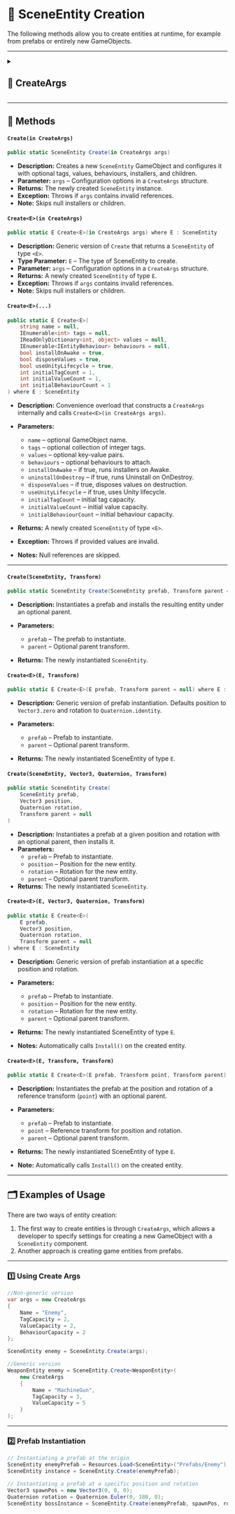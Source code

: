 # 🧩 SceneEntity Creation

The following methods allow you to create entities at runtime, for example from prefabs or entirely new GameObjects.

---

<details>
  <summary>
    <h2 id="create-args"> 🧩 CreateArgs</h2>
  </summary>
<br>

```csharp
[Serializable]  
public struct CreateArgs
```

- **Description:** Defines a set of parameters for creating a dynamic entity.

---

### 🧱 Fields

#### `Name`

```csharp
public string name;
```

- **Description:** Name of the entity (Unity object name).

#### `Tags`

```csharp
public IEnumerable<int> tags;
```

- **Description:** Optional tags to assign to the entity.

#### `Values`

```csharp
public IReadOnlyDictionary<int, object> values;
```

- **Description:** Optional key-value pairs assigned to the entity.

#### `Behaviours`

```csharp
public IEnumerable<IEntityBehaviour> behaviours;
```

- **Description:** Optional behaviours attached to the entity.

#### `SceneInstallers`

```csharp
public List<SceneEntityInstaller> sceneInstallers;
```

- **Description:** Optional **MonoBehaviour installers** to run in the scene.

#### `ScriptableInstallers`

```csharp
public List<ScriptableEntityInstaller> scriptableInstallers;
```

- **Description:** Optional **ScriptableObject installers** to run.

#### `Children`

```csharp
public List<SceneEntity> children;
```

- **Description:** Optional child entities attached to this entity.

#### `InitialTagCapacity`

```csharp
public int initialTagCapacity;
```

- **Description:** Initial capacity for tags.

#### `InitialValueCapacity`

```csharp
public int initialValueCapacity;
```

- **Description:** Initial capacity for values.

#### `InitialBehaviourCapacity`

```csharp
public int initialBehaviourCapacity;
```

- **Description:** Initial capacity for behaviours.

#### `InstallOnAwake`

```csharp
public bool installOnAwake;
```

- **Description:** If true, the entity installs automatically on **Awake**.

#### `UninstallOnDestroy`

```csharp
public bool uninstallOnDestroy;
```

- **Description:** If true, the entity uninstalls automatically on **Destroy**.

#### `DisposeValues`

```csharp
public bool disposeValues;
```

- **Description:** If true, values are disposed when the entity is destroyed.

#### `UseUnityLifecycle`

```csharp
public bool useUnityLifecycle;
```

- **Description:** If true, uses Unity lifecycle methods (**Awake**, **OnEnable**, **OnDisable**, **OnDestroy**).

</details>

---

## 🏹 Methods

#### `Create(in CreateArgs)`

```csharp
public static SceneEntity Create(in CreateArgs args)  
```

- **Description:** Creates a new `SceneEntity` GameObject and configures it with optional tags, values, behaviours,
  installers, and children.
- **Parameter:** `args` – Configuration options in a `CreateArgs` structure.
- **Returns:** The newly created `SceneEntity` instance.
- **Exception:** Throws if `args` contains invalid references.
- **Note:** Skips null installers or children.

#### `Create<E>(in CreateArgs)`

```csharp
public static E Create<E>(in CreateArgs args) where E : SceneEntity  
```

- **Description:** Generic version of `Create` that returns a `SceneEntity` of type `<E>`.
- **Type Parameter:** `E` – The type of SceneEntity to create.
- **Parameter:** `args` – Configuration options in a `CreateArgs` structure.
- **Returns:** A newly created `SceneEntity` of type `E`.
- **Exception:** Throws if `args` contains invalid references.
- **Note:** Skips null installers or children.

#### `Create<E>(...)`

```csharp
public static E Create<E>(  
    string name = null,  
    IEnumerable<int> tags = null,  
    IReadOnlyDictionary<int, object> values = null,  
    IEnumerable<IEntityBehaviour> behaviours = null,  
    bool installOnAwake = true,  
    bool disposeValues = true,  
    bool useUnityLifecycle = true,  
    int initialTagCount = 1,  
    int initialValueCount = 1,  
    int initialBehaviourCount = 1  
) where E : SceneEntity  
```

- **Description:** Convenience overload that constructs a `CreateArgs` internally and calls
  `Create<E>(in CreateArgs args)`.
- **Parameters:**
    - `name` – optional GameObject name.
    - `tags` – optional collection of integer tags.
    - `values` – optional key-value pairs.
    - `behaviours` – optional behaviours to attach.
    - `installOnAwake` – if true, runs installers on Awake.
    - `uninstallOnDestroy` – if true, runs Uninstall on OnDestroy.
    - `disposeValues` – if true, disposes values on destruction.
    - `useUnityLifecycle` – if true, uses Unity lifecycle.
    - `initialTagCount` – initial tag capacity.
    - `initialValueCount` – initial value capacity.
    - `initialBehaviourCount` – initial behaviour capacity.

- **Returns:** A newly created `SceneEntity` of type `<E>`.
- **Exception:** Throws if provided values are invalid.
- **Notes:** Null references are skipped.

---



#### `Create(SceneEntity, Transform)`

```csharp
public static SceneEntity Create(SceneEntity prefab, Transform parent = null)  
```

- **Description:** Instantiates a prefab and installs the resulting entity under an optional parent.
- **Parameters:**
    - `prefab` – The prefab to instantiate.
    - `parent` – Optional parent transform.

- **Returns:** The newly instantiated `SceneEntity`.

#### `Create<E>(E, Transform)`

```csharp
public static E Create<E>(E prefab, Transform parent = null) where E : SceneEntity  
```

- **Description:** Generic version of prefab instantiation. Defaults position to `Vector3.zero` and rotation to
  `Quaternion.identity`.
- **Parameters:**
    - `prefab` – Prefab to instantiate.
    - `parent` – Optional parent transform.

- **Returns:** The newly instantiated SceneEntity of type `E`.

#### `Create(SceneEntity, Vector3, Quaternion, Transform)`

```csharp
public static SceneEntity Create(
    SceneEntity prefab,
    Vector3 position,
    Quaternion rotation,
    Transform parent = null
)  
```

- **Description:** Instantiates a prefab at a given position and rotation with an optional parent, then installs it.
- **Parameters:**
    - `prefab` – Prefab to instantiate.
    - `position` – Position for the new entity.
    - `rotation` – Rotation for the new entity.
    - `parent` – Optional parent transform.
- **Returns:** The newly instantiated `SceneEntity`.

#### `Create<E>(E, Vector3, Quaternion, Transform)`

```csharp
public static E Create<E>(
    E prefab,
    Vector3 position,
    Quaternion rotation,
    Transform parent = null
) where E : SceneEntity  
```

- **Description:** Generic version of prefab instantiation at a specific position and rotation.

- **Parameters:**
    - `prefab` – Prefab to instantiate.
    - `position` – Position for the new entity.
    - `rotation` – Rotation for the new entity.
    - `parent` – Optional parent transform.

- **Returns:** The newly instantiated SceneEntity of type `E`.
- **Notes:** Automatically calls `Install()` on the created entity.

#### `Create<E>(E, Transform, Transform)`

```csharp
public static E Create<E>(E prefab, Transform point, Transform parent) where E : SceneEntity  
```

- **Description:** Instantiates the prefab at the position and rotation of a reference transform (`point`) with an
  optional parent.
- **Parameters:**
    - `prefab` – Prefab to instantiate.
    - `point` – Reference transform for position and rotation.
    - `parent` – Optional parent transform.

- **Returns:** The newly instantiated SceneEntity of type `E`.
- **Note:** Automatically calls `Install()` on the created entity.

---

## 🗂 Examples of Usage

There are two ways of entity creation:
1. The first way to create entities is through `CreateArgs`, which allows a developer to specify settings for creating a
   new GameObject with a `SceneEntity` component.
2. Another approach is creating game entities from prefabs.

---

### 1️⃣ Using Create Args

```csharp
//Non-generic version
var args = new CreateArgs
{
    Name = "Enemy",
    TagCapacity = 2,
    ValueCapacity = 2,
    BehaviourCapacity = 2
};

SceneEntity enemy = SceneEntity.Create(args);
```

```csharp
//Generic version
WeaponEntity enemy = SceneEntity.Create<WeaponEntity>(
    new CreateArgs
    {
        Name = "MachineGun",
        TagCapacity = 3,
        ValueCapacity = 5
    }
);
```

---

### 2️⃣ Prefab Instantiation

```csharp
// Instantiating a prefab at the origin
SceneEntity enemyPrefab = Resources.Load<SceneEntity>("Prefabs/Enemy");
SceneEntity instance = SceneEntity.Create(enemyPrefab);
```

```csharp
// Instantiating a prefab at a specific position and rotation
Vector3 spawnPos = new Vector3(0, 0, 0);
Quaternion rotation = Quaternion.Euler(0, 180, 0);
SceneEntity bossInstance = SceneEntity.Create(enemyPrefab, spawnPos, rotation);
```
